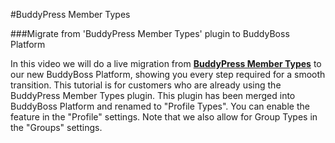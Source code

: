 #BuddyPress Member Types

###Migrate from 'BuddyPress Member Types' plugin to BuddyBoss Platform

In this video we will do a live migration from [**BuddyPress Member Types**](https://www.buddyboss.com/product/buddypress-member-types/) to our new BuddyBoss Platform, showing you every step required for a smooth transition. This tutorial is for customers who are already using the BuddyPress Member Types plugin. This plugin has been merged into BuddyBoss Platform and renamed to "Profile Types". You can enable the feature in the "Profile" settings. Note that we also allow for Group Types in the "Groups" settings.